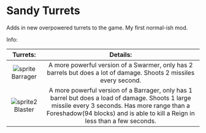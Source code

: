 # Sandy Turrets

Adds in new overpowered turrets to the game.
My first normal-ish mod.



Info:

|Turrets:|Details:|
|:------:|:------:|
![sprite](https://github.com/SMOLKEYS/turrets-mod/blob/master/sprites/blocks/turrets/barrager.png)Barrager|A more powerful version of a Swarmer, only has 2 barrels but does a lot of damage. Shoots 2 missiles every second.
![sprite2](https://github.com/SMOLKEYS/turrets-mod/blob/master/sprites/blocks/turrets/blaster.png)Blaster|A more powerful version of a Barrager, only has 1 barrel but does a load of damage. Shoots 1 large missile every 3 seconds. Has more range than a Foreshadow(94 blocks) and is able to kill a Reign in less than a few seconds.
